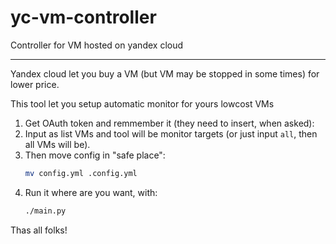 # yc-vm-controller
Controller for VM hosted on yandex cloud

---

Yandex cloud let you buy a VM (but VM may be stopped in some times) for lower price.

This tool let you setup automatic monitor for yours lowcost VMs

1. Get OAuth token and remmember it (they need to insert, when asked):
2. Input as list VMs and tool will be monitor targets (or just input `all`, then all VMs will be).
3. Then move config in "safe place":
    ```bash
    mv config.yml .config.yml
    ```
4. Run it where are you want, with:
    ```bash
    ./main.py
    ```

Thas all folks!
